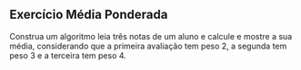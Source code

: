## Exercício Média Ponderada
Construa um algoritmo leia três notas de um aluno e calcule e mostre a sua média, considerando que a primeira avaliação tem peso 2, a segunda tem peso 3 e a terceira tem peso 4.
